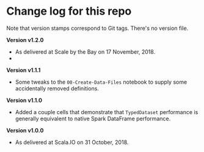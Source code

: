 # Change log for this repo

Note that version stamps correspond to Git tags. There's no version file.

**Version v1.2.0**

- As delivered at Scale by the Bay on 17 November, 2018.
-
**Version v1.1.1**

- Some tweaks to the `00-Create-Data-Files` notebook to supply some
  accidentally removed definitions.

**Version v1.1.0**

- Added a couple cells that demonstrate that `TypedDataset` performance
  is generally equivalent to native Spark DataFrame performance.

**Version v1.0.0**

- As delivered at Scala.IO on 31 October, 2018.
